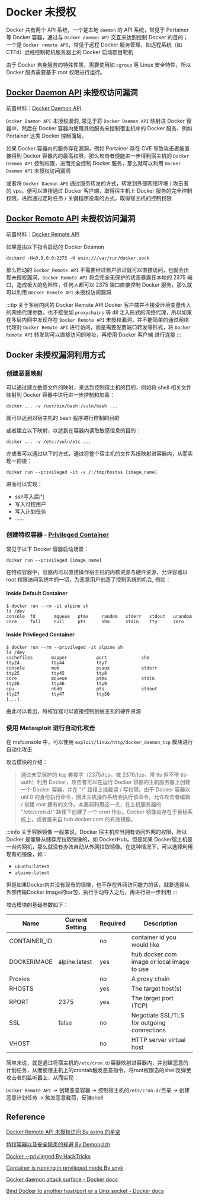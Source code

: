 # Docker 未授权

Docker 共有两个 API 系统，一个是本地 `daemon` 的 API 系统，常见于 Portainer 等 Docker 容器，通过与 `Docker daemon API` 交互来达到控制 Docker 的目的；一个是 `Docker remote API`，常见于远程 Docker 服务管理，如远程系统（如 CTFd）远程控制靶机服务器上的 Docker 启动题目靶机

由于 Docker 自身服务的特殊性质，需要使用如 `cgroup` 等 Linux 安全特性，所以 Docker 服务需要基于 root 权限进行运行。

## [Docker Daemon API](/docs/DevSecOps/Containerization/Docker/Docker-Daemon-API.md) 未授权访问漏洞

前置材料：[Docker Daemon API](/docs/DevSecOps/Containerization/Docker/Docker-Daemon-API)

`Docker Daemon API` 未授权漏洞, 常见于将 `Docker Daemon API` 映射进 Docker 容器中，然后在 Docker 容器内使用其他服务来控制宿主机中的 Docker 服务，例如 Portainer 这类 Docker 控制面板。

如果 Docker 容器内的服务存在漏洞，例如 Portainer 存在 CVE 导致攻击者能直接得到 Docker 容器内的最高权限，那么攻击者便能进一步得到宿主机的 `Docker Daemon API` 控制权限，进而完全控制 Docker 服务，那么就可以利用 `Docker Daemon API` 未授权访问漏洞

或者将 `Docker Daemon API` 通过服务转发的方式，转发到外部网络环境 / 攻击者的 vps，便可以直接通过 Docker 客户端，取得宿主机上 Docker 服务的完全控制权限，进而通过定时任务 / 关键程序投毒的方式，取得宿主机的控制权限

## [Docker Remote API](/docs/DevSecOps/Containerization/Docker/Docker-Remote-API) 未授权访问漏洞

前置材料：[Docker Remote API](/docs/DevSecOps/Containerization/Docker/Docker-Remote-API)

如果是由以下指令启动的 Docker Deamon

```shell
dockerd -H=0.0.0.0:2375 -H unix:///var/run/docker.sock
```

那么启动的 `Docker Remote API` 不需要经过账户验证就可以直接访问，也就会出现未授权漏洞，`Docker Remote API` 将会完全无保护的状态暴露在本地的 2375 端口，造成极大的危险性，任何人都可以 2375 端口直接控制 Docker 服务，那么就可以利用 `Docker Remote API` 未授权访问漏洞

:::tip 关于多层内网的 Docker Remote API
Docker 客户端并不接受环境变量传入的网络代理参数，也不接受如 `proxychains` 等 dll 注入形式的网络代理，所以如果在多层内网中发现存在 `Docker Remote API` 未授权漏洞，并不能简单的通过网络代理对 `Docker Remote API` 进行访问，而是需要配置端口转发等形式，将 `Docker Remote API` 转发到可以直接访问的地址，再使用 Docker 客户端 进行连接
:::

## Docker 未授权漏洞利用方式

### 创建恶意映射

可以通过建立敏感文件的映射，来达到控制宿主机的目的，例如将 shell 相关文件映射到 Docker 容器中进行进一步控制和加毒：

```shell
docker ... -v /usr/bin/bash:/vuln/bash ...
```

就可以达到对宿主机的 bash 程序进行控制的目的

或者建立以下映射，以达到在容器内读取敏感信息的目的：

```shell
docker ... -v /etc:/vuln/etc ...
```

亦或者可以通过以下的方式，通过将整个宿主机的文件系统映射进容器内，从而实现一把梭：

```shell
docker run --privileged -it -v /:/tmp/hostss [image_name]
```

进而可以实现：

- ssh写入后门
- 写入可控用户
- 写入计划任务
- ......

### 创建特权容器 - [Privileged Container](/docs/DevSecOps/Containerization/Docker/Docker-Privileged)

常见于以下 Docker 容器启动场景：

```shell
docker run --privileged [image_name]
```

在特权容器中，容器内可以直接操作宿主机的内核资源与硬件资源，允许容器以 root 权限访问系统中的一切，为恶意用户创造了控制系统的机会, 例如：

#### Inside Default Container

```shell
$ docker run --rm -it alpine sh
ls /dev
console  fd       mqueue   ptmx     random   stderr   stdout   urandom
core     full     null     pts      shm      stdin    tty      zero
```

#### Inside Privileged Container

```shell
$ docker run --rm --privileged -it alpine sh
ls /dev
cachefiles       mapper           port             shm              tty24            tty44            tty7
console          mem              psaux            stderr           tty25            tty45            tty8
core             mqueue           ptmx             stdin            tty26            tty46            tty9
cpu              nbd0             pts              stdout           tty27            tty47            ttyS0
[...]
```

由此可以看出，特权容器可以直接控制到宿主机的硬件资源

### 使用 Metasploit 进行自动化攻击

在 msfconsole 中，可以使用 `exploit/linux/http/docker_daemon_tcp` 模块进行自动化攻击

攻击模块的介绍：

> 通过未受保护的 tcp 套接字（2375/tcp，或 2376/tcp，带 tls 但不带 tls-auth）利用 Docker，攻击者可以在运行 Docker 容器的主机服务器上创建一个 Docker 容器，并在 "/" 路径上挂载读 / 写权限。由于 Docker 容器以 uid 0 的身份执行命令，因此主机操作系统会执行该命令，允许攻击者编辑 / 创建 root 拥有的文件。本漏洞利用这一点，在主机服务器的 "/etc/cron.d/" 路径下创建了一个 cron 作业。Docker 镜像应存在于目标系统上，或者是来自 hub.docker.com 的有效镜像。

:::info 关于容器镜像
一般来说，Docker 宿主机应当拥有访问外网的权限，所以 Docker 是能够从储存库拉取镜像的，如 DockerHub。但是如果 Docker宿主机是一台内网机，那么就没有办法自动从外网拉取镜像。在这种情况下，可以选择利用现有的镜像，如：

- `ubuntu:latest`
- `alpine:latest`

但是如果Docker内并没有现有的镜像，也不存在外网访问能力的话，就要选择从外部传输Docker Image的tar包，执行手动导入之后，再进行进一步利用
:::

攻击模块的基础参数如下：

| Name | Current Setting | Required | Description |
| ---- | --------------- | -------- | ----------- |
| CONTAINER_ID | | no | container id you would like |
| DOCKERIMAGE | alpine:latest | yes | hub.docker.com image or local image to use |
| Proxies | | no | A proxy chain |
| RHOSTS | | yes | The target host(s)|
| RPORT | 2375 | yes | The target port (TCP)|
| SSL | false | no | Negotiate SSL/TLS for outgoing connections|
| VHOST | | no | HTTP server virtual host|

简单来说，就是通过将宿主机的`/etc/cron.d/`容器映射进容器内，并创建恶意的计划任务，从而使宿主机上的crontab触发恶意指令，将root权限态的shell反弹至攻击者的监听器上，从而实现：

`Docker Remote API` -> 创建恶意容器 -> 控制宿主机的`/etc/cron.d/`目录 -> 创建恶意计划任务 -> 触发恶意载荷，反弹shell

## Reference

[Docker Remote API 未授权访问 By axing 的星空](https://www.cnblogs.com/xinga/articles/17520869.html)

[特权容器以及安全隐患的规避 By Demonslzh](https://blog.csdn.net/Demonslzh/article/details/127484455)

[Docker --privileged By HackTricks](https://book.hacktricks.xyz/linux-hardening/privilege-escalation/docker-security/docker-privileged)

[Container is running in privileged mode By snyk](https://learn.snyk.io/lesson/container-runs-in-privileged-mode/)

[Docker daemon attack surface - Docker docs](https://docs.docker.com/engine/security/#docker-daemon-attack-surface)

[Bind Docker to another host/port or a Unix socket - Docker docs](https://docs.docker.com/engine/reference/commandline/dockerd/#bind-docker-to-another-hostport-or-a-unix-socket)